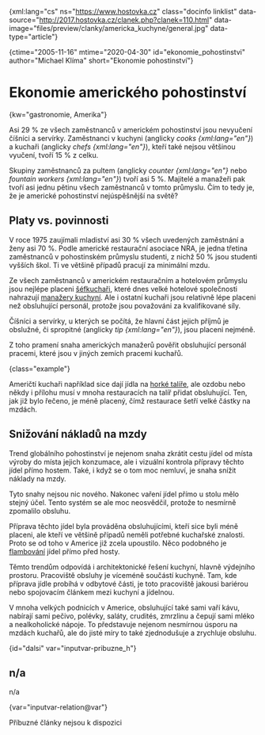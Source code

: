 {xml:lang="cs" ns="https://www.hostovka.cz" class="docinfo linklist" data-source="http://2017.hostovka.cz/clanek.php?clanek=110.html" data-image="files/preview/clanky/americka_kuchyne/general.jpg" data-type="article"}

{ctime="2005-11-16" mtime="2020-04-30" id="ekonomie_pohostinstvi" author="Michael Klíma" short="Ekonomie pohostinství"}

# Ekonomie amerického pohostinství

{kw="gastronomie, Amerika"}

Asi 29 % ze všech zaměstnanců v americkém pohostinství jsou nevyučení číšníci a servírky. Zaměstnanci v kuchyni (anglicky _cooks {xml:lang="en"}_) a kuchaři (anglicky _chefs {xml:lang="en"}_), kteří také nejsou většinou vyučení, tvoří 15 % z celku.

Skupiny zaměstnanců za pultem (anglicky _counter {xml:lang="en"}_ nebo _fountain workers {xml:lang="en"}_) tvoří asi 5 %. Majitelé a manažeři pak tvoří asi jednu pětinu všech zaměstnanců v tomto průmyslu. Čím to tedy je, že je americké pohostinství nejúspěšnější na světě?

## Platy vs. povinnosti

V roce 1975 zaujímali mladiství asi 30 % všech uvedených zaměstnání a ženy asi 70 %. Podle americké restaurační asociace NRA, je jedna třetina zaměstnanců v pohostinském průmyslu studenti, z nichž 50 % jsou studenti vyšších škol. Ti ve většině případů pracují za minimální mzdu.

Ze všech zaměstnanců v americkém restauračním a hotelovém průmyslu jsou nejlépe placeni [šéfkuchaři](kucharske_tituly#sefkuchar), které dnes velké hotelové společnosti nahrazují [manažery kuchyní](super_chef). Ale i ostatní kuchaři jsou relativně lépe placeni než obsluhující personál, protože jsou považováni za kvalifikované síly.

Číšníci a servírky, u kterých se počítá, že hlavní část jejich příjmů je obslužné, či spropitné (anglicky _tip {xml:lang="en"}_), jsou placeni nejméně.

Z toho pramení snaha amerických manažerů pověřit obsluhující personál pracemi, které jsou v jiných zemích pracemi kuchařů.

{class="example"}

Američtí kuchaři například sice dají jídla na [horké talíře](hotovky_a_minutky#obloha_studente_talire_v_americe), ale ozdobu nebo někdy i přílohu musí v mnoha restauracích na talíř přidat obsluhující. Ten, jak již bylo řečeno, je méně placený, čímž restaurace šetří velké částky na mzdách.

## Snižování nákladů na mzdy

Trend globálního pohostinství je nejenom snaha zkrátit cestu jídel od místa výroby do místa jejich konzumace, ale i vizuální kontrola přípravy těchto jídel přímo hostem. Také, i když se o tom moc nemluví, je snaha snížit náklady na mzdy.

Tyto snahy nejsou nic nového. Nakonec vaření jídel přímo u stolu mělo stejný účel. Tento systém se ale moc neosvědčil, protože to nesmírně zpomalilo obsluhu.

Příprava těchto jídel byla prováděna obsluhujícími, kteří sice byli méně placeni, ale kteří ve většině případů neměli potřebné kuchařské znalosti. Proto se od toho v Americe již zcela upoustilo. Něco podobného je [flambování](flambovani) jídel přímo před hosty.

Těmto trendům odpovídá i architektonické řešení kuchyní, hlavně výdejního prostoru. Pracoviště obsluhy je víceméně součástí kuchyně. Tam, kde příprava jídle probíhá v odbytové části, je toto pracoviště jakousi bariérou nebo spojovacím článkem mezi kuchyní a jídelnou.

V mnoha velkých podnicích v Americe, obsluhující také sami vaří kávu, nabírají sami pečivo, polévky, saláty, crudités, zmrzlinu a čepují sami mléko a nealkoholické nápoje. To představuje nejenom nesmírnou úsporu na mzdách kuchařů, ale do jisté míry to také zjednodušuje a zrychluje obsluhu.

{id="dalsi" var="inputvar-pribuzne_h"}

## n/a

n/a

{var="inputvar-relation@var"}

Příbuzné články nejsou k dispozici
